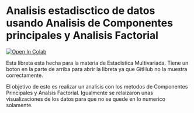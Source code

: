 # Analisis estadisctico de datos usando Analisis de Componentes principales y Analisis Factorial

[![Open In Colab](https://colab.research.google.com/assets/colab-badge.svg)](https://colab.research.google.com/drive/10334exlBPxjed_aD7JXJ4sfnlkoDnkLE)

Esta libreta esta hecha para la materia de Estadistica Multivariada. Tiene un boton en la parte de arriba para abrir la libreta ya que GitHub no la muestra correctamente.

El objetivo de esto es realizar un analisis con los metodos de Componentes Principales y Analsis Factorial. Igualmente se relaizaron unas visualizaciones de los datos para que no se quede en lo numerico solamente.